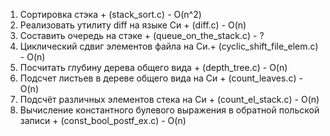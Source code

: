 1. Сортировка стэка + (stack_sort.c) - O(n^2)  
2. Реализовать утилиту diff на языке Си + (diff.c) - O(n)  
3. Составить очередь на стэке + (queue_on_the_stack.c) - ?  
4. Циклический сдвиг элементов файла на Си.+ (cyclic_shift_file_elem.c) - O(n)  
5. Посчитать глубину дерева общего вида + (depth_tree.c) - O(n)  
6. Подсчет листьев в дереве общего вида на Си + (count_leaves.c) - O(n)  
7. Подсчёт различных элементов стека на Си + (count_el_stack.c) - O(n)  
8. Вычисление константного булевого выражения в обратной польской записи + (const_bool_postf_ex.c) - O(n)  